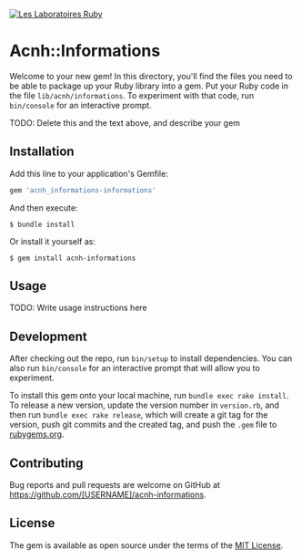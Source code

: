 [![Les Laboratoires Ruby](https://invidget.switchblade.xyz/4P7XcmbDnt)](https://discord.gg/4P7XcmbDnt)
# Acnh::Informations

Welcome to your new gem! In this directory, you'll find the files you need to be able to package up your Ruby library into a gem. Put your Ruby code in the file `lib/acnh/informations`. To experiment with that code, run `bin/console` for an interactive prompt.

TODO: Delete this and the text above, and describe your gem

## Installation

Add this line to your application's Gemfile:

```ruby
gem 'acnh_informations-informations'
```

And then execute:

    $ bundle install

Or install it yourself as:

    $ gem install acnh-informations

## Usage

TODO: Write usage instructions here

## Development

After checking out the repo, run `bin/setup` to install dependencies. You can also run `bin/console` for an interactive prompt that will allow you to experiment.

To install this gem onto your local machine, run `bundle exec rake install`. To release a new version, update the version number in `version.rb`, and then run `bundle exec rake release`, which will create a git tag for the version, push git commits and the created tag, and push the `.gem` file to [rubygems.org](https://rubygems.org).

## Contributing

Bug reports and pull requests are welcome on GitHub at https://github.com/[USERNAME]/acnh-informations.

## License

The gem is available as open source under the terms of the [MIT License](https://opensource.org/licenses/MIT).
